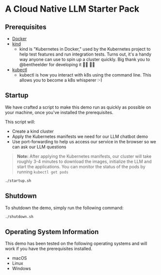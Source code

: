 # A Cloud Native LLM Starter Pack

## Prerequisites

- [Docker](https://docs.docker.com/install/)
- [kind](https://kind.sigs.k8s.io/)
  - kind is "Kubernetes in Docker," used by the Kubernetes project to help test features and run integration tests. Turns out, it's a handy way anyone can use to spin up a cluster quickly. Big thank you to @bentheelder for developing it 👏🏼 👏🏼
- [kubectl](https://kubernetes.io/docs/tasks/tools/install-kubectl/)
  - kubectl is how you interact with k8s using the command line. This allows you to become a k8s whisperer :-)

## Startup

We have crafted a script to make this demo run as quickly as possible on your machine, once you've installed the prerequisites.

This script will:

- Create a kind cluster
- Apply the Kubernetes manifests we need for our LLM chatbot demo
- Use port-forwarding to help us access our service in the browser so we can ask our LLM questions

> **Note:** After applying the Kubernetes manifests, our cluster will take roughly 3-4 minutes to download the images, initialize the LLM and start the applications. You can monitor the status of the pods by running `kubectl get pods`

```sh
./startup.sh
```

## Shutdown

To shutdown the demo, simply run the following command:

```sh
./shutdown.sh
```

## Operating System Information

This demo has been tested on the following operating systems and will work if you have the prerequisites installed.

- macOS
- Linux
- Windows
